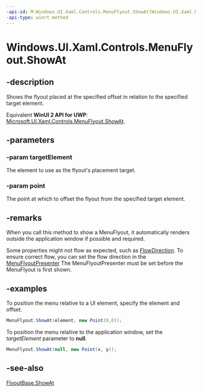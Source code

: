 ```yaml
---
-api-id: M:Windows.UI.Xaml.Controls.MenuFlyout.ShowAt(Windows.UI.Xaml.UIElement,Windows.Foundation.Point)
-api-type: winrt method
---
```


<!-- Method syntax
public void ShowAt(Windows.UI.Xaml.UIElement targetElement, Windows.Foundation.Point point)
-->

# Windows.UI.Xaml.Controls.MenuFlyout.ShowAt

## -description

Shows the flyout placed at the specified offset in relation to the specified target element.

Equivalent **WinUI 2 API for UWP**: [Microsoft.UI.Xaml.Controls.MenuFlyout.ShowAt](/windows/winui/api/microsoft.ui.xaml.controls.menuflyout.showat).

## -parameters

### -param targetElement

The element to use as the flyout's placement target.

### -param point

The point at which to offset the flyout from the specified target element.

## -remarks

When you call this method to show a MenuFlyout, it automatically renders outside the application window if possible and required.

Some properties might not flow as expected, such as [FlowDirection](../windows.ui.xaml/frameworkelement_flowdirection.md). To ensure correct flow, you can set the flow direction in the [MenuFlyoutPresenter](menuflyoutpresenter.md) The MenuFlyoutPresenter must be set before the MenuFlyout is first shown.

## -examples

To position the menu relative to a UI element, specify the element and offset.

```csharp
MenuFlyout.ShowAt(element, new Point(0,0));
```

To position the menu relative to the application window, set the *targetElement* parameter to **null**.

```csharp
MenuFlyout.ShowAt(null, new Point(x, y));
```

## -see-also

[FlyoutBase.ShowAt](../windows.ui.xaml.controls.primitives/flyoutbase_showat_157739403.md)
